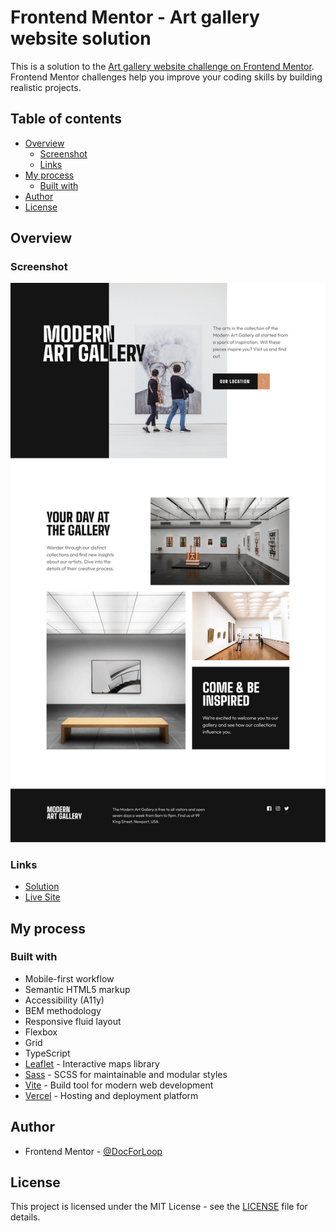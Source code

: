 # Frontend Mentor - Art gallery website solution

This is a solution to the [Art gallery website challenge on Frontend Mentor](https://www.frontendmentor.io/challenges/art-gallery-website-yVdrZlxyA). Frontend Mentor challenges help you improve your coding skills by building realistic projects. 

## Table of contents

- [Overview](#overview)
  - [Screenshot](#screenshot)
  - [Links](#links)
- [My process](#my-process)
  - [Built with](#built-with)
- [Author](#author)
- [License](#License)

## Overview

### Screenshot

![](./screenshot.png)

### Links

- [Solution](https://www.frontendmentor.io/)
- [Live Site](https://)

## My process

### Built with

- Mobile-first workflow
- Semantic HTML5 markup
- Accessibility (A11y)
- BEM methodology
- Responsive fluid layout
- Flexbox
- Grid
- TypeScript
- [Leaflet](https://leafletjs.com/) - Interactive maps library
- [Sass](https://sass-lang.com/) - SCSS for maintainable and modular styles
- [Vite](https://vite.dev/) - Build tool for modern web development
- [Vercel](https://vercel.com/) - Hosting and deployment platform

## Author

- Frontend Mentor - [@DocForLoop](https://www.frontendmentor.io/profile/DocForLoop)

## License

This project is licensed under the MIT License - see the [LICENSE](./LICENSE) file for details.